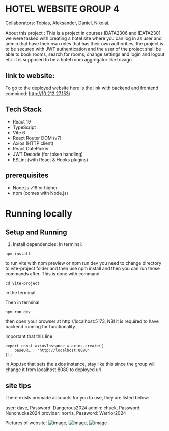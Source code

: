 # HOTEL WEBSITE GROUP 4 
Collaborators: Tobias, Aleksander, Daniel, Nikolai.

About this project : This is a project in courses IDATA2306 and IDATA2301 
we were tasked with creating a hotel site where you can log in as user and admin that have their own roles that has their own 
authorities, the project is to be secured with JWT authentication and the user of the project shall be able to book rooms,
search for rooms, change settings and login and logout etc. it is supposed to be a hotel room aggregator like trivago

## link to website:
To go to the deployed website here is the link with backend and frontend combined: http://10.212.27.153/

## Tech Stack
- React 19
- TypeScript
- Vite 6
- React Router DOM (v7)
- Axios (HTTP client)
- React DatePicker
- JWT Decode (for token handling)
- ESLint (with React & Hooks plugins)

## prerequisites
- Node.js v18 or higher
- npm (comes with Node.js)
  
# Running locally
## Setup and Running

1. Install dependencies:
In terminal:
```
npm install
```
to run vite with npm preview or npm run dev you need to change directory to vite-project folder and then use npm install and then you can run those commands after.
This is done with command 
```
cd vite-project
```
in the terminal.

Then in terminal
```
npm run dev
```
then open your browser at http://localhost:5173, NB! it is required to have backend running for functionality

Important that this line 
```
export const axiosInstance = axios.create({
    baseURL : 'http://localhost:8080'
});
```
in App.tsx that sets the axios instance, stay like this since the group will change it from localhost:8080 to deployed url.

## site tips
There exists premade accounts for you to use, they are listed below:
 
user: dave, Password: Dangerous2024
admin: chuck, Password: Nunchucks2024
provider: norris, Password: Warrior2024


Pictures of website:
![image](https://github.com/user-attachments/assets/e8e7d352-ea6d-440d-bb33-9cdae2392e00),
![image](https://github.com/user-attachments/assets/62867bf2-8aa1-442e-aa9e-33fc36a57485),
![image](https://github.com/user-attachments/assets/d7190651-0402-4f6e-b6ba-d652bdb3fd11)








